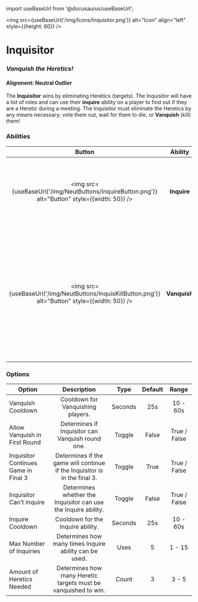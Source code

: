 import useBaseUrl from '@docusaurus/useBaseUrl';

<img src={useBaseUrl('/img/Icons/Inquisitor.png')} alt="Icon" align="left" style={{height: 60}} />

# Inquisitor

### _Vanquish the Heretics!_

#### **Alignment:** Neutral Outlier

The **Inquisitor** wins by eliminating Heretics (targets). The Inquisitor will have a list of roles and can use their **inquire** ability on a player to find out if they are a Heretic during a meeting. The Inquisitor must eliminate the Heretics by any means necessary; vote them out, wait for them to die, or **Vanquish** (kill) them!

### Abilities

|                                               Button                                               | Ability  |                                                                                                    Description                                                                                                     |        Type        |
| :------------------------------------------------------------------------------------------------: | :------: | :----------------------------------------------------------------------------------------------------------------------------------------------------------------------------------------------------------------: | :----------------: |
|  <img src={useBaseUrl('/img/NeutButtons/InquireButton.png')} alt="Button" style={{width: 50}} />   | **Inquire**  |                                                             Inquire a player, which will tell you if they are one of your targets within the meeting.                                                              | Player Interaction |
| <img src={useBaseUrl('/img/NeutButtons/InquisKillButton.png')} alt="Button" style={{width: 50}} /> | **Vanquish** | Vanquish a player to kill them. If they are a heretic, you will be told, and you can continue vanquishing. However, if the victim isn't a heretic, you will lose the ability to vanquish for the rest of the game. | Player Interaction |

### Options

| Option                               |                                Description                                |  Type   | Default |    Range     |
| ------------------------------------ | :-----------------------------------------------------------------------: | :-----: | :-----: | :----------: |
| Vanquish Cooldown                    |                     Cooldown for Vanquishing players.                     | Seconds |   25s   |   10 - 60s   |
| Allow Vanquish in First Round        |              Determines if Inquisitor can Vanquish round one.              | Toggle  |  False  | True / False |
| Inquisitor Continues Game in Final 3 | Determines if the game will continue if the Inquisitor is in the final 3. | Toggle  |  True   | True / False |
| Inquisitor Can't Inquire             |      Determines whether the Inquisitor can use the Inquire ability.       | Toggle  |  False  | True / False |
| Inquire Cooldown                     |                       Cooldown for the Inquire ability.                       | Seconds |   25s   |   10 - 60s   |
| Max Number of Inquiries              |          Determines how many times Inquire ability can be used.           |  Uses   |    5    |    1 - 15    |
| Amount of Heretics Needed            |      Determines how many Heretic targets must be vanquished to win.       |  Count  |    3    |    3 - 5     |
